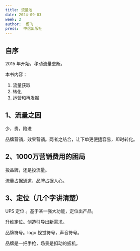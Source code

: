 ```yaml
---
title: 流量池
date: 2024-09-03
week: 2
author:  杨飞
press:  中信出版社
---
```






## 自序 

2015 年开始，移动流量垄断。

本书内容：

1. 流量获取
2. 转化
3. 运营和再发掘



## 1、流量之困

少，贵，陷进

品牌营销，效果营销。两者之结合，让下单更便捷容易，即时转化。

## 2、1000万营销费用的困局

投品牌，还是投流量。

流量占据通道，品牌占据人心。



## 3、定位（几个字讲清楚）

UPS 定位 。基于某一强大功能，定位出产品。

升维定位。创造引导出新需求。

品牌符号。logo 视觉符号，声音符号。

品牌是一把手枪，场景是扣动的扳机。